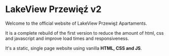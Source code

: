 # LakeView Przewięź v2

Welcome to the official website of LakeView Przewięź Apartaments.

It is a complete rebuild of the first version to reduce the amount of html, css and javascript and improve load times and responsiveness.

It's a static, single page website using vanilla **HTML, CSS and JS**.
